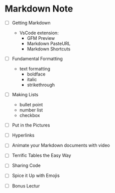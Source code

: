 # Markdown Note

- [ ] Getting Markdown
  * VsCode extension: 
    * GFM Preview
    * Markdown PasteURL
    * Markdown Shortcuts
- [ ] Fundamental Formatting
  * text formatting
    * boldface
    * italic
    * strikethrough
- [ ] Making Lists 
  * bullet point
  * number list
  * checkbox
- [ ] Put in the Pictures

- [ ] Hyperlinks

- [ ] Animate your Markdown documents with video

- [ ] Terrific Tables the Easy Way

- [ ] Sharing Code

- [ ] Spice it Up with Emojis

- [ ] Bonus Lectur